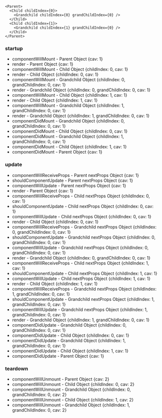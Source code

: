 ```
<Parent>
  <Child childIndex={0}>
    <Grandchild childIndex={0} grandChildIndex={0} />
  </Child>
  <Child childIndex={1}>
    <Grandchild childIndex={1} grandChildIndex={0} />
  </Child>
</Parent>
```

### startup
* componentWillMount - Parent Object {cav: 1}
* render - Parent Object {cav: 1}
* componentWillMount - Child Object {childIndex: 0, cav: 1}
* render - Child Object {childIndex: 0, cav: 1}
* componentWillMount - Grandchild Object {childIndex: 0, grandChildIndex: 0, cav: 1}
* render - Grandchild Object {childIndex: 0, grandChildIndex: 0, cav: 1}
* componentWillMount - Child Object {childIndex: 1, cav: 1}
* render - Child Object {childIndex: 1, cav: 1}
* componentWillMount - Grandchild Object {childIndex: 1, grandChildIndex: 0, cav: 1}
* render - Grandchild Object {childIndex: 1, grandChildIndex: 0, cav: 1}
* componentDidMount - Grandchild Object {childIndex: 0, grandChildIndex: 0, cav: 1}
* componentDidMount - Child Object {childIndex: 0, cav: 1}
* componentDidMount - Grandchild Object {childIndex: 1, grandChildIndex: 0, cav: 1}
* componentDidMount - Child Object {childIndex: 1, cav: 1}
* componentDidMount - Parent Object {cav: 1}

### update
* componentWillReceiveProps - Parent nextProps Object {cav: 1}
* shouldComponentUpdate - Parent nextProps Object {cav: 1}
* componentWillUpdate - Parent nextProps Object {cav: 1}
* render - Parent Object {cav: 1}
* componentWillReceiveProps - Child nextProps Object {childIndex: 0, cav: 1}
* shouldComponentUpdate - Child nextProps Object {childIndex: 0, cav: 1}
* componentWillUpdate - Child nextProps Object {childIndex: 0, cav: 1}
* render - Child Object {childIndex: 0, cav: 1}
* componentWillReceiveProps - Grandchild nextProps Object {childIndex: 0, grandChildIndex: 0, cav: 1}
* shouldComponentUpdate - Grandchild nextProps Object {childIndex: 0, grandChildIndex: 0, cav: 1}
* componentWillUpdate - Grandchild nextProps Object {childIndex: 0, grandChildIndex: 0, cav: 1}
* render - Grandchild Object {childIndex: 0, grandChildIndex: 0, cav: 1}
* componentWillReceiveProps - Child nextProps Object {childIndex: 1, cav: 1}
* shouldComponentUpdate - Child nextProps Object {childIndex: 1, cav: 1}
* componentWillUpdate - Child nextProps Object {childIndex: 1, cav: 1}
* render - Child Object {childIndex: 1, cav: 1}
* componentWillReceiveProps - Grandchild nextProps Object {childIndex: 1, grandChildIndex: 0, cav: 1}
* shouldComponentUpdate - Grandchild nextProps Object {childIndex: 1, grandChildIndex: 0, cav: 1}
* componentWillUpdate - Grandchild nextProps Object {childIndex: 1, grandChildIndex: 0, cav: 1}
* render - Grandchild Object {childIndex: 1, grandChildIndex: 0, cav: 1}
* componentDidUpdate - Grandchild Object {childIndex: 0, grandChildIndex: 0, cav: 1}
* componentDidUpdate - Child Object {childIndex: 0, cav: 1}
* componentDidUpdate - Grandchild Object {childIndex: 1, grandChildIndex: 0, cav: 1}
* componentDidUpdate - Child Object {childIndex: 1, cav: 1}
* componentDidUpdate - Parent Object {cav: 1}

### teardown
* componentWillUnmount - Parent Object {cav: 2}
* componentWillUnmount - Child Object {childIndex: 0, cav: 2}
* componentWillUnmount - Grandchild Object {childIndex: 0, grandChildIndex: 0, cav: 2}
* componentWillUnmount - Child Object {childIndex: 1, cav: 2}
* componentWillUnmount - Grandchild Object {childIndex: 1, grandChildIndex: 0, cav: 2}
